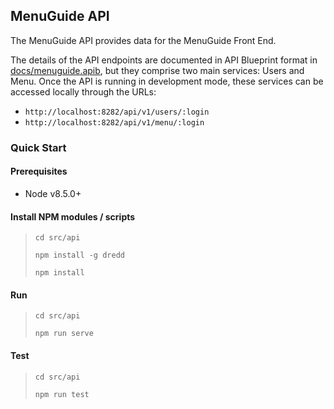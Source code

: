 ## MenuGuide API

The MenuGuide API provides data for the MenuGuide Front End.

The details of the API endpoints are documented in API Blueprint format in [docs/menuguide.apib](docs/menuguide.apib), but they comprise two main services: Users and Menu. Once the API is running in development mode, these services can be accessed locally through the URLs:

- `http://localhost:8282/api/v1/users/:login`
- `http://localhost:8282/api/v1/menu/:login`

### Quick Start

#### Prerequisites

- Node v8.5.0+

#### Install NPM modules / scripts

> `cd src/api`
>
> `npm install -g dredd`
>
> `npm install`

#### Run

> `cd src/api`
>
> `npm run serve`

#### Test

> `cd src/api`
>
> `npm run test`
